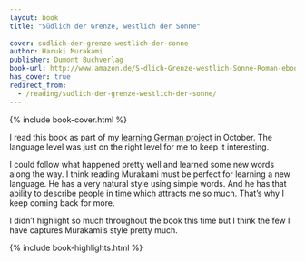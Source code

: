 ```yaml
---
layout: book
title: "Südlich der Grenze, westlich der Sonne"
 
cover: sudlich-der-grenze-westlich-der-sonne
author: Haruki Murakami
publisher: Dumont Buchverlag
book-url: http://www.amazon.de/S-dlich-Grenze-westlich-Sonne-Roman-ebook/dp/B00CRH0QJE/
has_cover: true
redirect_from:
  - /reading/sudlich-der-grenze-westlich-der-sonne/
---
```

{% include book-cover.html %}

I read this book as part of my [learning German project] in October. The language level was just on the right level for me to keep it interesting.

I could follow what happened pretty well and learned some new words along the way. I think reading Murakami must be perfect for learning a new language. He has a very natural style using simple words. And he has that ability to describe people in time which attracts me so much. That’s why I keep coming back for more.

I didn’t highlight so much throughout the book this time but I think the few I have captures Murakami’s style pretty much.

{% include book-highlights.html %}

[learning German project]: http://holmberg.io/2015/10/a-month-of-german
